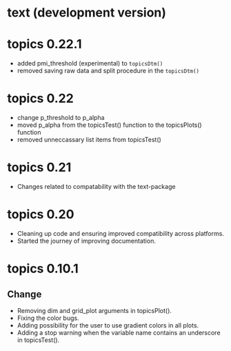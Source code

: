 # text (development version)


<!-- README.md is generated from README.Rmd. Please edit that file -->

# topics 0.22.1
- added pmi_threshold (experimental) to `topicsDtm()`
- removed saving raw data and split procedure in the `topicsDtm()`

# topics 0.22
- change p_threshold to p_alpha
- moved p_alpha from the topicsTest() function to the topicsPlots() function
- removed unneccassary list items from topicsTest()

# topics 0.21
- Changes related to compatability with the text-package

# topics 0.20

- Cleaning up code and ensuring improved compatibility across platforms. 
- Started the journey of improving documentation.

# topics 0.10.1

## Change
- Removing dim and grid_plot arguments in topicsPlot().
- Fixing the color bugs.
- Adding possibility for the user to use gradient colors in all plots.
- Adding a stop warning when the variable name contains an underscore in topicsTest().





